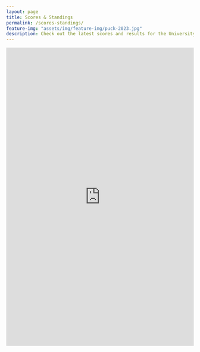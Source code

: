 ```yaml
---
layout: page
title: Scores & Standings
permalink: /scores-standings/
feature-img: "assets/img/feature-img/puck-2023.jpg"
description: Check out the latest scores and results for the University South Carolina women's hockey team. Stay updated with current game outcomes, past results, and performance statistics to follow the team’s progress throughout the season.
---
```

<div class="posts">
    <div class="posts-teaser">
        <iframe src="https://gamesheetstats.com/seasons/6740/teams/253585/schedule?configuration[primary-colour]=73000a&configuration[secondary-colour]=000000&configuration[logo]=false" frameborder="0" style="width:100%; height: 800px;"></iframe>
    </div>
</div>